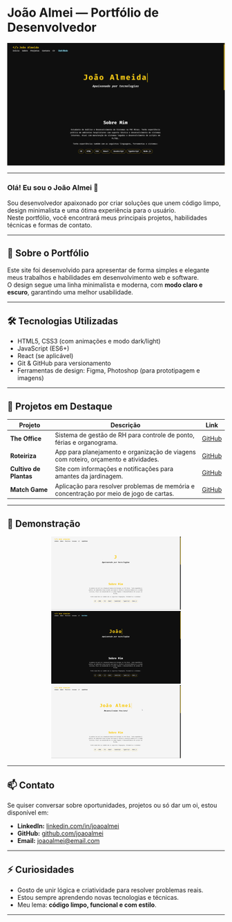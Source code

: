 # João Almei — Portfólio de Desenvolvedor

<p align="center">
  <img src="https://raw.githubusercontent.com/joaoalmei/portfolio/main/assets/preview.png" alt="Preview do Portfólio" width="700" />
</p>

---

### Olá! Eu sou o João Almei 👋  
Sou desenvolvedor apaixonado por criar soluções que unem código limpo, design minimalista e uma ótima experiência para o usuário.  
Neste portfólio, você encontrará meus principais projetos, habilidades técnicas e formas de contato.

---

## 🚀 Sobre o Portfólio

Este site foi desenvolvido para apresentar de forma simples e elegante meus trabalhos e habilidades em desenvolvimento web e software.  
O design segue uma linha minimalista e moderna, com **modo claro e escuro**, garantindo uma melhor usabilidade.

---

## 🛠 Tecnologias Utilizadas

- HTML5, CSS3 (com animações e modo dark/light)
- JavaScript (ES6+)
- React (se aplicável)
- Git & GitHub para versionamento
- Ferramentas de design: Figma, Photoshop (para prototipagem e imagens)

---

## 💼 Projetos em Destaque

| Projeto | Descrição | Link |
|---------|-----------|------|
| **The Office** | Sistema de gestão de RH para controle de ponto, férias e organograma. | [GitHub](https://github.com/joaoalmei/pmv-ads-2024-2-e4-proj-infra-t5-the-office-1) |
| **Roteiriza** | App para planejamento e organização de viagens com roteiro, orçamento e atividades. | [GitHub](https://github.com/joaoalmei/pmv-ads-2024-1-e3-proj-mov-t7-roteiriza) |
| **Cultivo de Plantas** | Site com informações e notificações para amantes da jardinagem. | [GitHub](https://github.com/joaoalmei/pmv-ads-2023-1-e1-proj-web-t1-projeto-cultivo-de-plantas) |
| **Match Game** | Aplicação para resolver problemas de memória e concentração por meio de jogo de cartas. | [GitHub](https://github.com/joaoalmei/pmv-ads-2023-2-e2-proj-int-t2-match-game) |

---

## 🎨 Demonstração

<div align="center">
  <img src="https://raw.githubusercontent.com/joaoalmei/portfolio/main/assets/lightmode-portfolio.gif" alt="Light Mode GIF" width="300"/>
  <img src="https://raw.githubusercontent.com/joaoalmei/portfolio/main/assets/darkmode-portfolio.gif" alt="Dark Mode GIF" width="300"/>
  <img src="https://raw.githubusercontent.com/joaoalmei/portfolio/main/assets/modeflow.gif" alt="Mode Flow GIF" width="300"/>
</div>

---

## 📫 Contato

Se quiser conversar sobre oportunidades, projetos ou só dar um oi, estou disponível em:

- **LinkedIn:** [linkedin.com/in/joaoalmei](https://linkedin.com/in/joaoalmei)
- **GitHub:** [github.com/joaoalmei](https://github.com/joaoalmei)
- **Email:** joaoalmei@email.com

---

## ⚡ Curiosidades

- Gosto de unir lógica e criatividade para resolver problemas reais.  
- Estou sempre aprendendo novas tecnologias e técnicas.  
- Meu lema: **código limpo, funcional e com estilo**.

--- 
